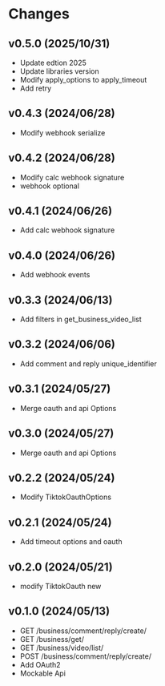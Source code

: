 # Changes

## v0.5.0 (2025/10/31)
* Update edtion 2025
* Update libraries version
* Modify apply_options to apply_timeout
* Add retry

## v0.4.3 (2024/06/28)
* Modify webhook serialize

## v0.4.2 (2024/06/28)
* Modify calc webhook signature
* webhook optional

## v0.4.1 (2024/06/26)
* Add calc webhook signature

## v0.4.0 (2024/06/26)
* Add webhook events

## v0.3.3 (2024/06/13)
* Add filters in get_business_video_list

## v0.3.2 (2024/06/06)
* Add comment and reply unique_identifier

## v0.3.1 (2024/05/27)
* Merge oauth and api Options

## v0.3.0 (2024/05/27)
* Merge oauth and api Options

## v0.2.2 (2024/05/24)
* Modify TiktokOauthOptions

## v0.2.1 (2024/05/24)
* Add timeout options and oauth

## v0.2.0 (2024/05/21)
* modify TiktokOauth new 

## v0.1.0 (2024/05/13)
* GET /business/comment/reply/create/
* GET /business/get/
* GET /business/video/list/
* POST /business/comment/reply/create/
* Add OAuth2
* Mockable Api